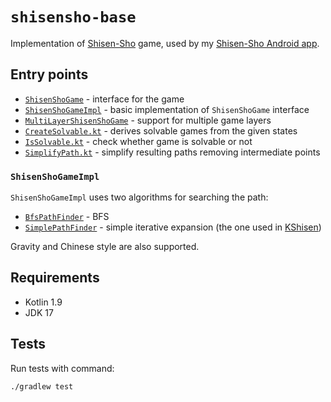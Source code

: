 # `shisensho-base`

Implementation of [Shisen-Sho](https://en.wikipedia.org/wiki/Shisen-Sho) game, used by my
[Shisen-Sho Android app](https://play.google.com/store/apps/details?id=com.italankin.shisensho).

## Entry points

* [`ShisenShoGame`](src/main/kotlin/com/italankin/shisensho/game/ShisenShoGame.kt) - interface for the game
* [`ShisenShoGameImpl`](src/main/kotlin/com/italankin/shisensho/game/impl/ShisenShoGameImpl.kt) - basic implementation
  of `ShisenShoGame` interface
* [`MultiLayerShisenShoGame`](src/main/kotlin/com/italankin/shisensho/game/MultiLayerShisenShoGame.kt) - support for
  multiple game layers
* [`CreateSolvable.kt`](src/main/kotlin/com/italankin/shisensho/game/util/CreateSolvable.kt) - derives solvable games
  from the given states
* [`IsSolvable.kt`](src/main/kotlin/com/italankin/shisensho/game/util/IsSolvable.kt) - check whether game is
  solvable or not
* [`SimplifyPath.kt`](src/main/kotlin/com/italankin/shisensho/game/util/SimplifyPath.kt) - simplify resulting paths
  removing intermediate points

### `ShisenShoGameImpl`

`ShisenShoGameImpl` uses two algorithms for searching the path:

* [`BfsPathFinder`](src/main/kotlin/com/italankin/shisensho/game/impl/BfsPathFinder.kt) - BFS
* [`SimplePathFinder`](src/main/kotlin/com/italankin/shisensho/game/impl/SimplePathFinder.kt) - simple iterative
  expansion (the one used in [KShisen](https://apps.kde.org/kshisen/))

Gravity and Chinese style are also supported.

## Requirements

* Kotlin 1.9
* JDK 17

## Tests

Run tests with command:

```shell
./gradlew test
```
